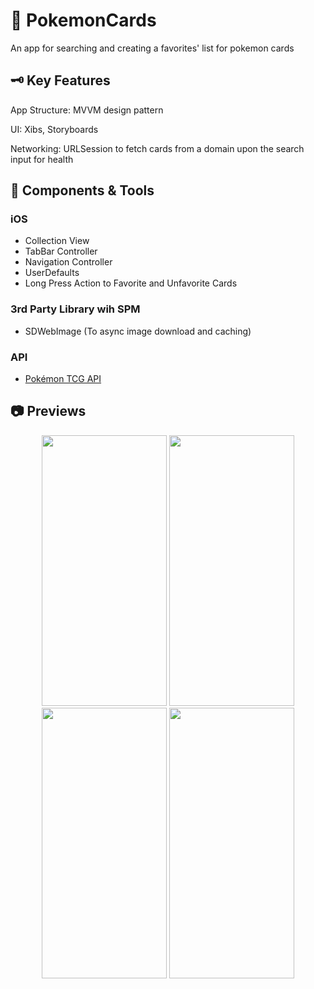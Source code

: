# 👾 PokemonCards
 An app for searching and creating a favorites' list for pokemon cards

 ## 🗝️ Key Features
 
App Structure: MVVM design pattern

UI: Xibs, Storyboards

Networking: URLSession to fetch cards from a domain upon the search input for health

## 🔨 Components & Tools

### iOS
- Collection View
- TabBar Controller
- Navigation Controller
- UserDefaults
- Long Press Action to Favorite and Unfavorite Cards

### 3rd Party Library wih SPM
- SDWebImage (To async image download and caching)

### API
- [Pokémon TCG API](https://pokemontcg.io/)

## 📷 Previews

<p align="center">
 <img src="https://github.com/yosoybunal/PokemonCards/assets/139717061/69a30b3c-9d17-47ea-815e-d5bb47f18615" width="200" height="433" />
 <img src="https://github.com/yosoybunal/PokemonCards/assets/139717061/4aa1aeba-9f97-4e98-ae3c-4a9e46caf402" width="200" height="433" />
 <img src="https://github.com/yosoybunal/PokemonCards/assets/139717061/db965c3e-bdc8-4bc3-a656-dff3c6464018" width="200" height="433" />
 <img src="https://github.com/yosoybunal/PokemonCards/assets/139717061/ff4c755f-571d-4fed-89b0-4ee88faa883b" width="200" height="433" />
</p>





